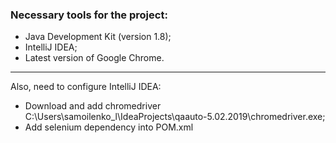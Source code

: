 ### Necessary tools for the project:

* Java Development Kit (version 1.8);
* IntelliJ IDEA;
* Latest version of Google Chrome.

---
Also, need to configure IntelliJ IDEA:
* Download and add chromedriver
C:\Users\samoilenko_l\IdeaProjects\qaauto-5.02.2019\chromedriver.exe;
* Add selenium dependency into POM.xml
